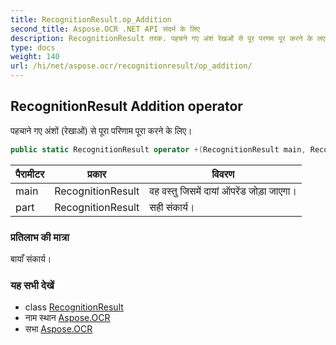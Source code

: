 ```yaml
---
title: RecognitionResult.op_Addition
second_title: Aspose.OCR .NET API संदर्भ के लिए
description: RecognitionResult तरक. पहचने गए अंशं रेखओं से पूर परणम पूर करने के लए
type: docs
weight: 140
url: /hi/net/aspose.ocr/recognitionresult/op_addition/
---
```

## RecognitionResult Addition operator

पहचाने गए अंशों (रेखाओं) से पूरा परिणाम पूरा करने के लिए।

```csharp
public static RecognitionResult operator +(RecognitionResult main, RecognitionResult part)
```

| पैरामीटर | प्रकार | विवरण |
| --- | --- | --- |
| main | RecognitionResult | वह वस्तु जिसमें दायां ऑपरेंड जोड़ा जाएगा। |
| part | RecognitionResult | सही संकार्य। |

### प्रतिलाभ की मात्रा

बायाँ संकार्य।

### यह सभी देखें

* class [RecognitionResult](../)
* नाम स्थान [Aspose.OCR](../../recognitionresult/)
* सभा [Aspose.OCR](../../../)



